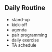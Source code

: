 

## Daily Routine

- stand-up
- kick-off
- agenda
- pair programming
- daily exercise
- TA schedule
